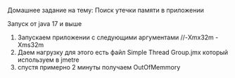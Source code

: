 Домашнее задание на тему: Поиск утечки памяти в приложении

Запуск от java 17 и выше

1. Запускаем приложении с следующими аргументами //-Xmx32m -Xms32m
2. Даем нагрузку для этого есть файл Simple Thread Group.jmx который используем в jmetre
3. спустя примерно 2 минуты получаем OutOfMemmory